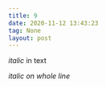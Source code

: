 ```yaml
---
title: 9
date: 2020-11-12 13:43:23
tag: None
layout: post
---
```


*italic* in text

*italic on whole line*
